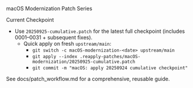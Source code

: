 macOS Modernization Patch Series

Current Checkpoint

- Use `20250925-cumulative.patch` for the latest full checkpoint (includes 0001–0031 + subsequent fixes).
  - Quick apply on fresh `upstream/main`:
    - `git switch -c macOS-modernization-<date> upstream/main`
    - `git apply --index .reapply-patches/macOS-modernization/20250925-cumulative.patch`
    - `git commit -m "macOS: apply 20250924 cumulative checkpoint"`

See docs/patch_workflow.md for a comprehensive, reusable guide.
